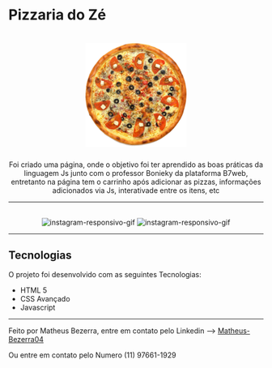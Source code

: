 # Pizzaria do Zé
<h1 align="center">
    <img src="images/pizza.png" width="200"> 
<br>
</h1>
<p align="center">Foi criado uma página, onde o objetivo foi ter aprendido as boas práticas da linguagem Js junto com o professor Bonieky da plataforma B7web, entretanto na página tem o carrinho após adicionar as pizzas, informações adicionados via Js, interativade entre os itens, etc</p>
<hr> <br>

<div align="center">
    <img src="video/pizzariaZe-desk.gif" alt="instagram-responsivo-gif" height="425">
    <img src="video/pizzariaZe-mob.gif" alt="instagram-responsivo-gif" height="425">
</div>

---


## Tecnologias

O projeto foi desenvolvido com as seguintes Tecnologias:

- HTML 5
- CSS Avançado
- Javascript

---

Feito por Matheus Bezerra, entre em contato pelo Linkedin --> <a href="https://www.linkedin.com/in/matheus-bezerra04/">Matheus-Bezerra04</a>
<p>Ou entre em contato pelo Numero (11) 97661-1929</p>
